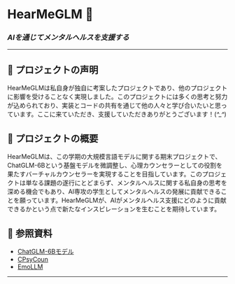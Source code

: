 # HearMeGLM 🌱

### *AIを通じてメンタルヘルスを支援する*

---

## 🌟 プロジェクトの声明

HearMeGLMは私自身が独自に考案したプロジェクトであり、他のプロジェクトに影響を受けることなく実現しました。このプロジェクトには多くの思考と努力が込められており、実装とコードの共有を通じて他の人々と学び合いたいと思っています。ここに来ていただき、支援していただきありがとうございます！(*^_^*)

## 📖 プロジェクトの概要

HearMeGLMは、この学期の大規模言語モデルに関する期末プロジェクトで、ChatGLM-6Bという基盤モデルを微調整し、心理カウンセラーとしての役割を果たすバーチャルカウンセラーを実現することを目指しています。このプロジェクトは単なる課題の遂行にとどまらず、メンタルヘルスに関する私自身の思考を深める機会でもあり、AI専攻の学生としてメンタルヘルスの発展に貢献できることを願っています。HearMeGLMが、AIがメンタルヘルス支援にどのように貢献できるかという点で新たなインスピレーションを生むことを期待しています。

## 🔗 参照資料

- [ChatGLM-6Bモデル](https://github.com/THUDM/ChatGLM-6B)
- [CPsyCoun](https://github.com/CAS-SIAT-XinHai/CPsyCoun)
- [EmoLLM](https://github.com/SmartFlowAI/EmoLLM)

---
